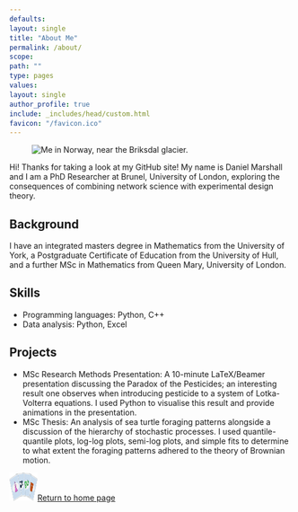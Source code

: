 ```yaml
---
defaults:
layout: single
title: "About Me"
permalink: /about/
scope:
path: ""
type: pages
values:
layout: single
author_profile: true
include: _includes/head/custom.html
favicon: "/favicon.ico"
---
```

<figure>
  <img src="/assets/IMG-20240720-WA0048.jpg" alt="Me in Norway, near the Briksdal glacier." title="In Norway, near the Briksdal glacier." style="width=100%;">
</figure>

Hi! Thanks for taking a look at my GitHub site! My name is Daniel Marshall and I am a PhD Researcher at Brunel, University of London, exploring the consequences of combining network science with experimental design theory. 

## Background

I have an integrated masters degree in Mathematics from the University of York, a Postgraduate Certificate of Education from the University of Hull, and a further MSc in Mathematics from Queen Mary, University of London. 

## Skills

- Programming languages: Python, C++
- Data analysis: Python, Excel

## Projects

- MSc Research Methods Presentation: A 10-minute LaTeX/Beamer presentation discussing the Paradox of the Pesticides; an interesting result one observes when introducing pesticide to a system of Lotka-Volterra equations. I used Python to visualise this result and provide animations in the presentation. 
- MSc Thesis: An analysis of sea turtle foraging patterns alongside a discussion of the hierarchy of stochastic processes. I used quantile-quantile plots, log-log plots, semi-log plots, and simple fits to determine to what extent the foraging patterns adhered to the theory of Brownian motion. 

<img src="/assets/back_to_home_button.png" alt="custom emoji" width="50px" height="50px"><a href="/">Return to home page </a>

